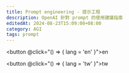 ```yaml
---
title: Prompt engineering - 提示工程
description: OpenAI 針對 prompt 的使用建議指南
editedAt: 2024-08-23T15:09:00+08:00
category: AGI
tags: prompt
---
```

<script setup>
import { ref } from 'vue'
import Content from '../.vitepress/theme/components/Content.vue'

const lang = ref('tw')
</script>
<button @click="() => { lang = 'en' }">en</button>

<button @click="() => { lang = 'tw' }">tw</button>

<Content>
  <template #tw>
    <!--@include: @/translate/openai-prompt-engineer/tw.md-->
  </template>
  <template #en>
    <!--@include: @/translate/openai-prompt-engineer/en.md-->
  </template>
</Content>
